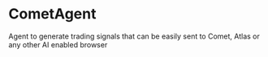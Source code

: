 # CometAgent
Agent to generate trading signals that can be easily sent to Comet, Atlas or any other AI enabled browser
